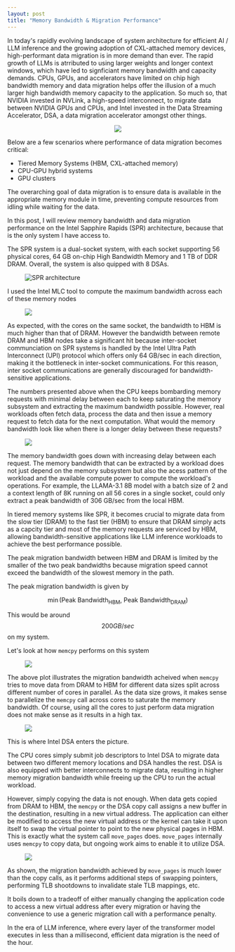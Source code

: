 ```yaml
---
layout: post
title: "Memory Bandwidth & Migration Performance"
---
```


In today's rapidly evolving landscape of system architecture for efficient AI / LLM inference and the growing adoption of CXL-attached memory devices, high-performant data migration is in more demand than ever. The rapid growth of LLMs is atrributed to using larger weights and longer context windows, which have led to signficiant memory bandwidth and capacity demands. CPUs, GPUs, and accelerators have limited on chip high bandwidth memory and data migration helps offer the illusion of a much larger high bandwidth memory capacity to the application. So much so, that NVIDIA invested in NVLink, a high-speed interconnect, to migrate data between NVIDIA GPUs and CPUs, and Intel invested in the Data Streaming Accelerator, DSA, a data migration accelerator amongst other things. 

<figure style="display: flex; justify-content: center; gap: 20px; align-items: center;">
  <img src="/assets/images/pcie_nvlink_bandwidth_growth.svg">
  <!-- <img src="/assets/images/DSA_perf.png" style="width:50%;" alt="DSA performance"> -->
</figure>

<!-- <figure style="display: flex; justify-content: center; gap: 20px; align-items: center;">
  <img src="/assets/images/pcie_nvlink_bandwidth_growth.svg">
</figure>


<figure style="display: flex; justify-content: center; gap: 20px; align-items: center;">
  <img src="/assets/images/DSA_perf.png">
</figure> -->

Below are a few scenarios where performance of data migration becomes critical:

- Tiered Memory Systems (HBM, CXL-attached memory)
- CPU-GPU hybrid systems
- GPU clusters

The overarching goal of data migration is to ensure data is available in the appropriate memory module in time, preventing compute resources from idling while waiting for the data.

In this post, I will review memory bandwidth and data migration performance on the Intel Sapphire Rapids (SPR) architecture, because that is the only system I have access to. 

The SPR system is a dual-socket system, with each socket supporting 56 physical cores, 64 GB on-chip High Bandwidth Memory and 1 TB of DDR DRAM. Overall, the system is also quipped with 8 DSAs.
<figure>
  <img src="/assets/images/SPR%20architecture.png" alt="SPR architecture">
</figure>

I used the Intel MLC tool to compute the maximum bandwidth across each of these memory nodes

<figure>
  <img src="/assets/images/SPR_BW_mlc.png">
</figure>

As expected, with the cores on the same socket, the bandwidth to HBM is much higher than that of DRAM. However the bandwidth between remote DRAM and HBM nodes take a significant hit because inter-socket communciation on SPR systems is handled by the Intel Ultra Path Interconnect (UPI) protocol which offers only 64 GB/sec in each direction, making it the bottleneck in inter-socket communications. For this reason, inter socket communications are generally discouraged for bandwidth-sensitive applications. 

The numbers presented above when the CPU keeps bombarding memory requests with minimal delay between each to keep saturating the memory subsystem and extracting the maximum bandwidth possible. However, real workloads often fetch data, process the data and then issue a memory request to fetch data for the next computation. What would the memory bandwidth look like when there is a longer delay between these requests?

<figure>
  <img src="/assets/images/local_hbm_dram_bandwidth_vs_delay.png">
</figure>

The memory bandwidth goes down with increasing delay between each request. The memory bandwidth that can be extracted by a workload does not just depend on the memory subsystem but also the acess pattern of the workload and the available compute power to compute the workload's operations. For example, the LLAMA-3.1 8B model with a batch size of 2 and a context length of 8K running on all 56 cores in a single socket, could only extract a peak bandwidth of 306 GB/sec from the local HBM.

In tiered memory systems like SPR, it becomes crucial to migrate data from the slow tier (DRAM) to the fast tier (HBM) to ensure that DRAM simply acts as a capcity tier and most of the memory requests are serviced by HBM, allowing bandwidth-sensitive applications like LLM inference workloads to achieve the best performance possible. 

The peak migration bandwidth between HBM and DRAM is limited by the smaller of the two peak bandwidths because migration speed cannot exceed the bandwidth of the slowest memory in the path.

The peak migration bandwidth is given by  

$$
\min \left( \text{Peak Bandwidth}_{\text{HBM}}, \ \text{Peak Bandwidth}_{\text{DRAM}} \right)
$$

This would be around $$200 GB/sec$$ on my system.

Let's look at how `memcpy` performs on this system

<figure>
  <img src="/assets/images/memcpy_bw_plot.png">
</figure>

The above plot illustrates the migration bandwidth acheived when `memcpy` tries to move data from DRAM to HBM for different data sizes split across different number of cores in parallel. As the data size grows, it makes sense to parallelize the `memcpy` call across cores to saturate the memory bandwidth. Of course, using all the cores to just perform data migration does not make sense as it results in a high tax. 

<figure>
  <img src="/assets/images/dsa_bw_plot.png">
</figure>

This is where Intel DSA enters the picture. 

The CPU cores simply submit job descriptors to Intel DSA to migrate data between two different memory locations and DSA handles the rest. DSA is also equipped with better interconnects to migrate data, resulting in higher memory migration bandwidth while freeing up the CPU to run the actual workload.

However, simply copying the data is not enough. When data gets copied from DRAM to HBM, the `memcpy` or the DSA copy call assigns a new buffer in the destination, resulting in a new virtual address. The application can either be modified to access the new virtual address or the kernel can take it upon itself to swap the virtual pointer to point to the new physical pages in HBM. This is exactly what the system call `move_pages` does. `move_pages` internally uses `memcpy` to copy data, but ongoing work aims to enable it to utilize DSA.

<figure>
  <img src="/assets/images/move_pages_bw.png">
</figure>

As shown, the migration bandwidth achieved by `move_pages` is much lower than the copy calls, as it performs additional steps of swapping pointers, performing TLB shootdowns to invalidate stale TLB mappings, etc. 

It boils down to a tradeoff of either manually changing the application code to access a new virtual address after every migration or having the convenience to use a generic migration call with a performance penalty.

In the era of LLM inference, where every layer of the transformer model executes in less than a millisecond, efficient data migration is the need of the hour.
